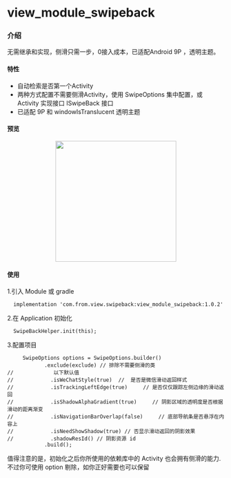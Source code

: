 # view_module_swipeback

### 介绍
无需继承和实现，侧滑只需一步，0接入成本，已适配Android 9P ，透明主题。

#### 特性
- 自动检索是否第一个Activity
- 两种方式配置不需要侧滑Activity，使用 SwipeOptions 集中配置，或 Activity 实现接口 ISwipeBack 接口
- 已适配 9P 和 windowIsTranslucent 透明主题

#### 预览
<div width="100%" align="center"><img src="ezgif.com-video-to-gif.gif"  width="280px"/></div>

#### 使用
1.引入 Module 或 gradle
```
  implementation 'com.from.view.swipeback:view_module_swipeback:1.0.2'
```

2.在 Application 初始化
```
  SwipeBackHelper.init(this);
```
3.配置项目
```
     SwipeOptions options = SwipeOptions.builder()
            .exclude(exclude) // 排除不需要侧滑的类
//             以下默认值
//            .isWeChatStyle(true)  //  是否是微信滑动返回样式
//            .isTrackingLeftEdge(true)     // 是否仅仅跟踪左侧边缘的滑动返回
//            .isShadowAlphaGradient(true)     // 阴影区域的透明度是否根据滑动的距离渐变
//            .isNavigationBarOverlap(false)     // 底部导航条是否悬浮在内容上
//            .isNeedShowShadow(true) // 否显示滑动返回的阴影效果
//            .shadowResId() // 阴影资源 id
            .build();
```

值得注意的是，初始化之后你所使用的依赖库中的 Activity 也会拥有侧滑的能力.
不过你可使用 option 剔除，如你正好需要也可以保留








